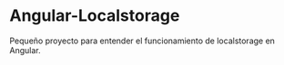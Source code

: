 # Angular-Localstorage
Pequeño proyecto para entender el funcionamiento de localstorage en Angular.
